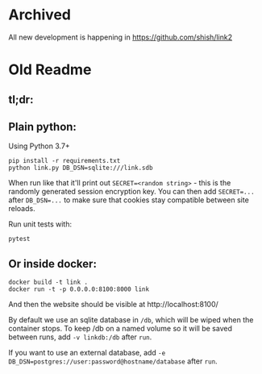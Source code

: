 Archived
========
All new development is happening in https://github.com/shish/link2

Old Readme
==========

tl;dr:
------

Plain python:
-------------

Using Python 3.7+

```
pip install -r requirements.txt
python link.py DB_DSN=sqlite:///link.sdb
```

When run like that it'll print out `SECRET=<random string>` - this is the
randomly generated session encryption key. You can then add `SECRET=...`
after `DB_DSN=...` to make sure that cookies stay compatible between site
reloads.

Run unit tests with:
```
pytest
```

Or inside docker:
-----------------

```
docker build -t link .
docker run -t -p 0.0.0.0:8100:8000 link
```

And then the website should be visible at http://localhost:8100/

By default we use an sqlite database in `/db`, which will be wiped when the
container stops. To keep /db on a named volume so it will be saved between
runs, add `-v linkdb:/db` after `run`.

If you want to use an external database, add
`-e DB_DSN=postgres://user:password@hostname/database` after `run`.
